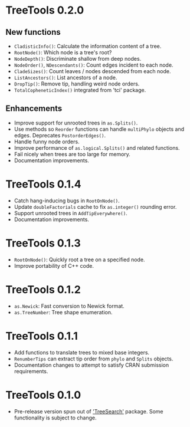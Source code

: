 # TreeTools 0.2.0

## New functions

- `CladisticInfo()`: Calculate the information content of a tree.
- `RootNode()`: Which node is a tree's root?
- `NodeDepth()`: Discriminate shallow from deep nodes.
- `NodeOrder()`, `NDescendants()`: Count edges incident to each node.
- `CladeSizes()`: Count leaves / nodes descended from each node.
- `ListAncestors()`: List ancestors of a node.
- `DropTip()`: Remove tip, handling weird node orders.
- `TotalCopheneticIndex()` integrated from 'tci' package.

## Enhancements

- Improve support for unrooted trees in `as.Splits()`.
- Use methods so `Reorder` functions can handle `multiPhylo` objects and edges.
  Deprecates `PostorderEdges()`.
- Handle funny node orders.
- Improve performance of `as.logical.Splits()` and related functions.
- Fail nicely when trees are too large for memory.
- Documentation improvements.

# TreeTools 0.1.4

- Catch hang-inducing bugs in `RootOnNode()`.
- Update `doubleFactorials` cache to fix `as.integer()` rounding error.
- Support unrooted trees in `AddTipEverywhere()`.
- Documentation improvements.

# TreeTools 0.1.3

- `RootOnNode()`: Quickly root a tree on a specified node.
- Improve portability of C++ code.

# TreeTools 0.1.2
 
- `as.Newick`: Fast conversion to Newick format.
- `as.TreeNumber`: Tree shape enumeration.

# TreeTools 0.1.1
 
- Add functions to translate trees to mixed base integers.
- `RenumberTips` can extract tip order from `phylo` and `Splits` objects.
- Documentation changes to attempt to satisfy CRAN submission requirements.

# TreeTools 0.1.0

- Pre-release version spun out of ['TreeSearch'](https://ms609.github.io/TreeSearch)
  package.  Some functionality is subject to change.
